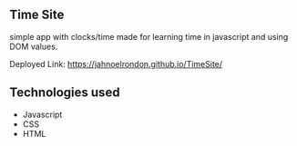 ## Time Site

simple app with clocks/time made for learning time in javascript and using DOM values. 

Deployed Link: https://jahnoelrondon.github.io/TimeSite/

## Technologies used

<ul>
  <li>Javascript</li>
  <li>CSS</li>
  <li>HTML</li>
</ul>
